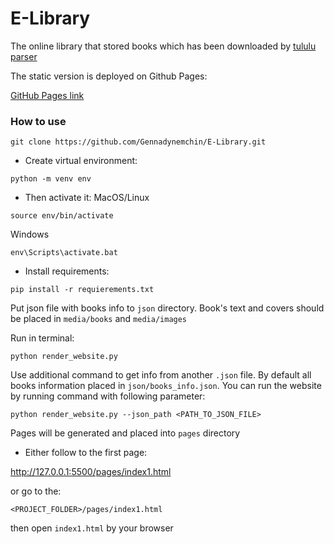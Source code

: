 # E-Library

The online library that stored books which has been downloaded by [tululu parser](https://github.com/Gennadynemchin/library_parser)

The static version is deployed on Github Pages:

[GitHub Pages link](https://gennadynemchin.github.io/E-Library/pages/index1.html)

### How to use

```commandline
git clone https://github.com/Gennadynemchin/E-Library.git
```
- Create virtual environment:
```commandline
python -m venv env
```
- Then activate it:
MacOS/Linux
```commandline
source env/bin/activate
```
Windows
```commandline
env\Scripts\activate.bat
```
- Install requirements:
```commandline
pip install -r requierements.txt
```

Put json file with books info to `json` directory. Book's text and covers should be placed in `media/books`
and `media/images`

Run in terminal:
```commandline
python render_website.py
```
Use additional command to get info from another ```.json``` file. By default
all books information placed in ```json/books_info.json```. You can run the website
by running command with following parameter:
```commandline
python render_website.py --json_path <PATH_TO_JSON_FILE>
```

Pages will be generated and placed into `pages` directory

- Either follow to the first page:

http://127.0.0.1:5500/pages/index1.html

or go to the:
```commandline
<PROJECT_FOLDER>/pages/index1.html
```
then open ```index1.html``` by your browser